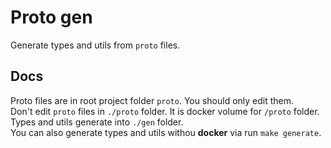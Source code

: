 # Proto gen

Generate types and utils from `proto` files.

## Docs

Proto files are in root project folder `proto`. You should only edit them.  
Don't edit `proto` files in `./proto` folder. It is docker volume for `/proto` folder.  
Types and utils generate into `./gen` folder.  
You can also generate types and utils withou **docker** via run `make generate`.
